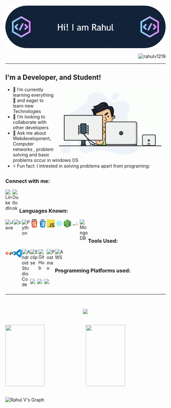 [![Rahul's GitHub Banner](./assests/header-image.png)](https://github.com/Rahulv1219/Rahulv1219)


<p align="right"> <img src="https://komarev.com/ghpvc/?username=rahulv1219" alt="rahulv1219"/> </p>

<hr/>

## I'm a Developer, and Student!

<img align="right" width="350" src="/assests/programmer.gif" alt="Coding gif" />


- 🌱 I’m currently learning everything 🤣 and eager to learn new Technologies
- 👯 I’m looking to collaborate with other developers
- 💬 Ask me about Webdevelopment, Computer networks , problem solving and basic problems occur in windows OS 
- ⚡ Fun fact: I intrested in solving problems apart from programing:


### Connect with me:

[<img align="left" alt=" LinkedIn" width="22px" src="https://img.icons8.com/color/48/000000/linkedin.png"/>](https://www.linkedin.com/in/rahulv1219)
[<img align="left" alt=" Outlook" width="22px" src="https://img.icons8.com/fluent/48/000000/microsoft-outlook-2019.png"/>](mailto:torahulv2002@gmail.com)

<br>
<br>

### Languages Known:

<img align="left" alt="Java" width="26px" src="https://img.icons8.com/color/48/000000/java-coffee-cup-logo.png"/>
<img align="left" alt="c" width="26px" src="https://img.icons8.com/color/48/000000/c.png"/>
<img align="left" alt="Python" width="26px" src="https://img.icons8.com/color/48/000000/python.png"/>
<img align="left" alt="HTML5" width="26px" src="https://raw.githubusercontent.com/github/explore/80688e429a7d4ef2fca1e82350fe8e3517d3494d/topics/html/html.png" />
<img align="left" alt="CSS3" width="26px" src="https://raw.githubusercontent.com/github/explore/80688e429a7d4ef2fca1e82350fe8e3517d3494d/topics/css/css.png" />
<img align="left" alt="JavaScript" width="26px" src="https://raw.githubusercontent.com/github/explore/80688e429a7d4ef2fca1e82350fe8e3517d3494d/topics/javascript/javascript.png" />
<img align="left" alt="React" width="26px" src="https://raw.githubusercontent.com/github/explore/80688e429a7d4ef2fca1e82350fe8e3517d3494d/topics/react/react.png" />
<img align="left" alt="Node.js" width="26px" src="https://raw.githubusercontent.com/github/explore/80688e429a7d4ef2fca1e82350fe8e3517d3494d/topics/nodejs/nodejs.png" />
<img align="left" alt="MySQL" width="26px" src="https://raw.githubusercontent.com/github/explore/80688e429a7d4ef2fca1e82350fe8e3517d3494d/topics/mysql/mysql.png" />
<img align="left" alt="MongoDB" width="26px" src="https://img.icons8.com/color/512/mongodb.png" />


<br>
<br>

###  Tools Used:
<img align="left" alt="Git" width="26px" src="https://raw.githubusercontent.com/github/explore/80688e429a7d4ef2fca1e82350fe8e3517d3494d/topics/git/git.png" />
<img align="left" alt="Visual Studio Code" width="26px" src="https://raw.githubusercontent.com/github/explore/80688e429a7d4ef2fca1e82350fe8e3517d3494d/topics/visual-studio-code/visual-studio-code.png" />
<img align="left" alt="Android Studio Code" width="26px" src="https://upload.wikimedia.org/wikipedia/commons/thumb/9/95/Android_Studio_Icon_3.6.svg/1900px-Android_Studio_Icon_3.6.svg.png" />
<img align="left" alt="Eclipse" width="26px" src="https://cdn.freebiesupply.com/logos/large/2x/eclipse-11-logo-svg-vector.svg" />
<img align="left" alt="GitHub" width="26px" src="https://cdn.pixabay.com/photo/2022/01/30/13/33/github-6980894_960_720.png" />
<img align="left" alt="Postman" width="26px" src="https://uxwing.com/wp-content/themes/uxwing/download/brands-and-social-media/postman-icon.png"/>
<img align="left" alt="AWS" width="26px" src="https://img.icons8.com/color/48/000000/amazon-web-services.png"/>


<br>
<br>

###  Programming Platforms used:
[<img align="left"  width="22px" src="https://cdn.iconscout.com/icon/free/png-256/leetcode-3521542-2944960.png"/>](https://leetcode.com/rahulv_01/)
[<img align="left" width="22px" src="https://upload.wikimedia.org/wikipedia/commons/thumb/6/65/HackerRank_logo.png/600px-HackerRank_logo.png"/>](https://www.hackerrank.com/crazy_user)
[<img align="left"  width="22px" src="https://s4-recruiting.cdn.greenhouse.io/external_greenhouse_job_boards/logos/400/037/100/original/CodeSignal_Symbol_RGB.png?1665521048"/>](https://app.codesignal.com/profile/rahul_psyco)




<br />
<br/>
<hr/>
<br/>


<p align="center">
  <a href="https://github.com/rahulv1219">
    <img src="https://github-profile-summary-cards.vercel.app/api/cards/profile-details?username=rahulv1219&theme=radical" />
  </a>
</p>

<br>

<a> 
    <a href="https://github.com/rahulv1219"><img src="https://denvercoder1-github-readme-stats.vercel.app/api?username=rahulv1219&show_icons=true&count_private=true&theme=react&border_color=7F3FBF&bg_color=0D1117&title_color=F85D7F&icon_color=F8D866" height="192px" width="49.5%"/></a>
  <a href="https://github.com/rahulv1219"><img src="https://denvercoder1-github-readme-stats.vercel.app/api/top-langs/?username=rahulv1219&langs_count=8&layout=compact&theme=react&border_color=7F3FBF&bg_color=0D1117&title_color=F85D7F&icon_color=F8D866" height="192px" width="49.5%"/></a>
  <br/>
</a>


<br>


![Rahul V's Graph](https://github-readme-activity-graph.cyclic.app/graph?username=rahulv1219&custom_title=Rahul%20SV's%20GitHub%20Activity%20Graph&bg_color=0D1117&color=7F3FBF&line=7F3FBF&point=7F3FBF&area_color=FFFFFF&title_color=FFFFFF&area=true)
